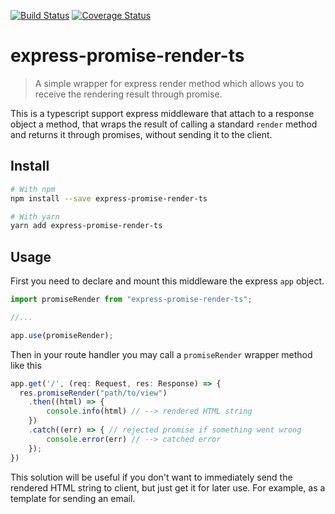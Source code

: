 [![Build Status](https://travis-ci.org/xiondlph/express-promise-render-ts.svg?branch=master)](https://travis-ci.org/xiondlph/express-promise-render-ts)
[![Coverage Status](https://coveralls.io/repos/github/xiondlph/express-promise-render-ts/badge.svg?branch=master)](https://coveralls.io/github/xiondlph/express-promise-render-ts?branch=master)
# express-promise-render-ts
>A simple wrapper for express render method which allows you to receive the rendering result through promise.

This is a typescript support express middleware that attach to a response object a method, that wraps the result of calling a standard `render` method and returns it through promises, without sending it to the client.

## Install

```bash
# With npm
npm install --save express-promise-render-ts

# With yarn
yarn add express-promise-render-ts
```

## Usage
First you need to declare and mount this middleware the express `app` object.
```ts
import promiseRender from "express-promise-render-ts";

//...

app.use(promiseRender);
```

Then in your route handler you may call a `promiseRender` wrapper method like this
``` ts
app.get('/', (req: Request, res: Response) => {
  res.promiseRender("path/to/view")
    .then((html) => {
        console.info(html) // --> rendered HTML string
    })
    .catch((err) => { // rejected promise if something went wrong
        console.error(err) // --> catched error
    });
})
```

This solution will be useful if you don't want to immediately send the rendered HTML string to client, but just get it for later use. For example, as a template for sending an email.